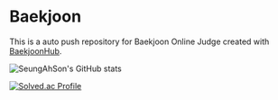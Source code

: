 # Baekjoon
This is a auto push repository for Baekjoon Online Judge created with [BaekjoonHub](https://github.com/BaekjoonHub/BaekjoonHub).

![SeungAhSon's GitHub stats](https://github-readme-stats.vercel.app/api?username=gongsoonyee&show_icons=true&theme=radical)

[![Solved.ac Profile](http://mazassumnida.wtf/api/v2/generate_badge?boj=gongsoonyee)](https://solved.ac/gongsoonyee/)
